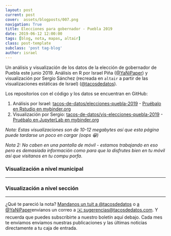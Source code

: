 ```yaml
---
layout: post
current: post
cover:  assets/blogposts/007.png
navigation: True
title: Elecciones para gobernador - Puebla 2019
date: 2019-06-12 12:00:00
tags: [blog, nota, mapas, altair]
class: post-template
subclass: 'post tag-blog'
author: israel
---
```

<style>
    .vega-actions a {
        margin-right: 12px;
        color: #757575;
        font-weight: normal;
        font-size: 13px;
    }
    .error {
        color: red;
    }
</style>
<script type="text/javascript" src="https://cdn.jsdelivr.net/npm//vega@5"></script>
<script type="text/javascript" src="https://cdn.jsdelivr.net/npm//vega-lite@3.3.0"></script>
<script type="text/javascript" src="https://cdn.jsdelivr.net/npm//vega-embed@4"></script>


Un análisis y visualización de los datos de la elección de gobernador de Puebla este junio 2019. Análisis en R por Israel Piña ([@YaNiPaper](https://twitter.com/yanipaper)) y visualización por Sergio Sánchez (recreada en `altair` a partir de las visualizaciones estáticas de Israel) ([@tacosdedatos](https://twitter.com/tacosdedatos)). 

Los repositorios con el código y los datos se encuentran en GitHub:
1. Análisis por Israel: [tacos-de-datos/elecciones-puebla-2019](https://github.com/tacos-de-datos/elecciones-puebla-2019/) - [Pruébalo en Rstudio en mybinder.org](https://mybinder.org/v2/gh/tacos-de-datos/elecciones-puebla-2019/master?urlpath=rstudio)
2. Visualización por Sergio: [tacos-de-datos/vis-elecciones-puebla-2019](https://github.com/tacos-de-datos/vis-elecciones-puebla-2019/) - [Pruébalo en JupyterLab en mybinder.org](https://mybinder.org/v2/gh/tacos-de-datos/vis-elecciones-puebla-2019/master?urlpath=lab/tree/notebooks/01_Visualizacion.ipynb)

_Nota: Estas visualizaciones son de 10-12 megabytes así que esta página puede tardarse un poco en cargar (oops 😁)_

_Nota 2: No caben en una pantalla de móvil - estamos trabajando en eso pero es demasiada información como para que la disfrutes bien en tu móvil así que visitanos en tu compu porfa_.


### Visualización a nivel municipal
<div id="municipios"></div>
<hr>

### Visualización a nivel sección
<div id="participacion"></div>
<script type="text/javascript" src="../assets/blogposts/007_municipios.js"></script>
<script type="text/javascript" src="../assets/blogposts/007_participacion.js"></script>


*** 

¿Qué te pareció la nota? [Mandanos un tuit a @tacosdedatos](https://twitter.com/share?text=Obvio+que+estuvo+super+el+blog+%40tacosdedatos+%F0%9F%8C%AE) o [ a @YaNiPaper](https://twitter.com/share?text=Obvio+que+estuvo+super+el+blog+%40yanipaper+%F0%9F%8C%AE)envianos un correo a [✉️ sugerencias@tacosdedatos.com](mailto:sugerencias@tacosdedatos.com?subject=Sugerencia&body=Hola-holaaa). Y recuerda que puedes subscribirte a nuestro boletín aquí debajo. Cada mes te enviamos enviamos nuestras publicaciones y las últimas noticias directamente a tu caja de entrada.
